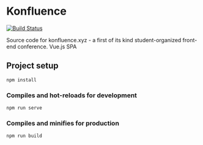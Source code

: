 # Konfluence
[![Build Status](https://travis-ci.com/kasparkivistik/konfluence-web.svg?branch=master)](https://travis-ci.com/kasparkivistik/konfluence-web)


Source code for konfluence.xyz - a first of its kind student-organized front-end conference.
Vue.js SPA


## Project setup
```
npm install
```

### Compiles and hot-reloads for development
```
npm run serve
```

### Compiles and minifies for production
```
npm run build
```
